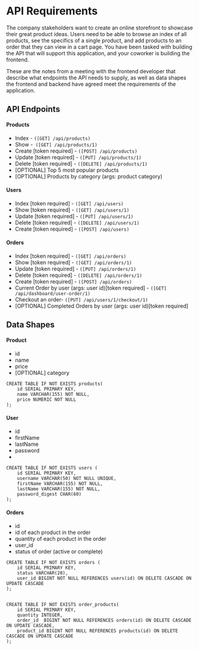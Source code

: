 # API Requirements
The company stakeholders want to create an online storefront to showcase their great product ideas. Users need to be able to browse an index of all products, see the specifics of a single product, and add products to an order that they can view in a cart page. You have been tasked with building the API that will support this application, and your coworker is building the frontend.

These are the notes from a meeting with the frontend developer that describe what endpoints the API needs to supply, as well as data shapes the frontend and backend have agreed meet the requirements of the application. 

## API Endpoints
#### Products
- Index - `([GET] /api/products)`
- Show -` ([GET] /api/products/1)`
- Create [token required] - `([POST] /api/products)`
- Update [token required] - `([PUT] /api/products/1)`
- Delete [token required] - `([DELETE] /api/products/1)`
- [OPTIONAL] Top 5 most popular products 
- [OPTIONAL] Products by category (args: product category)

#### Users
- Index [token required] - `([GET] /api/users)`
- Show [token required] - `([GET] /api/users/1)`
- Update [token required] - `([PUT] /api/users/1)`
- Delete [token required] - `([DELETE] /api/users/1)`
- Create [token required] - `([POST] /api/users)`

#### Orders
- Index [token required] - `([GET] /api/orders)`
- Show [token required] - `([GET] /api/orders/1)`
- Update [token required] - `([PUT] /api/orders/1)`
- Delete [token required] - `([DELETE] /api/orders/1)`
- Create [token required] - `([POST] /api/orders)`
- Current Order by user (args: user id)[token required] - `([GET] /api/dashboard/user-order/1)`
- Checkout an order- `([PUT] /api/users/1/checkout/1)`
- [OPTIONAL] Completed Orders by user (args: user id)[token required]

## Data Shapes
#### Product
-  id
- name
- price
- [OPTIONAL] category

```
CREATE TABLE IF NOT EXISTS products(
    id SERIAL PRIMARY KEY,
    name VARCHAR(155) NOT NULL,
    price NUMERIC NOT NULL
);
```


#### User
- id
- firstName
- lastName
- password
- 

```
CREATE TABLE IF NOT EXISTS users (
    id SERIAL PRIMARY KEY,
    username VARCHAR(50) NOT NULL UNIQUE,
    firstName VARCHAR(155) NOT NULL,
    lastName VARCHAR(155) NOT NULL,
    password_digest CHAR(60)
);  
```

#### Orders
- id
- id of each product in the order
- quantity of each product in the order
- user_id
- status of order (active or complete)

```
CREATE TABLE IF NOT EXISTS orders (
    id SERIAL PRIMARY KEY,
    status VARCHAR(20), 
    user_id BIGINT NOT NULL REFERENCES users(id) ON DELETE CASCADE ON UPDATE CASCADE
);


CREATE TABLE IF NOT EXISTS order_products(
    id SERIAL PRIMARY KEY,
    quantity INTEGER,
    order_id  BIGINT NOT NULL REFERENCES orders(id) ON DELETE CASCADE ON UPDATE CASCADE,
    product_id BIGINT NOT NULL REFERENCES products(id) ON DELETE CASCADE ON UPDATE CASCADE
);
```



